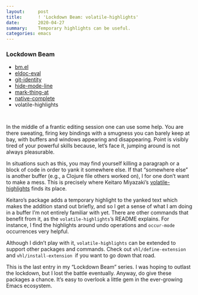 ```yaml
---
layout:     post
title:      ! 'Lockdown Beam: volatile-highlights'
date:       2020-04-27
summary:    Temporary highlights can be useful.
categories: emacs
---
```


<div style="padding-bottom: 15px">
  <div class="box">
    <h3>Lockdown Beam</h3>
    <ul>
      <li>
        <a href="https://www.manueluberti.eu/emacs/2020/03/19/lockdown-beam-bm/">
          bm.el
        </a>
      </li>
      <li>
        <a href="https://www.manueluberti.eu/emacs/2020/03/23/lockdown-beam-eldoc-eval/">
          eldoc-eval
        </a>
      </li>
      <li>
        <a href="https://www.manueluberti.eu/emacs/2020/03/30/lockdown-beam-git-identity/">
          git-identity
        </a>
      </li>
      <li>
        <a href="https://www.manueluberti.eu/emacs/2020/04/06/lockdown-beam-hide-mode-line/">
          hide-mode-line
        </a>
      </li>
      <li>
        <a href="https://www.manueluberti.eu/emacs/2020/04/13/lockdown-beam-mark-thing-at/">
          mark-thing-at
        </a>
      </li>
      <li>
        <a href="https://www.manueluberti.eu/emacs/2020/04/20/lockdown-beam-native-complete/">
          native-complete
        </a>
      </li>
      <li>
          volatile-highlights
      </li>
    </ul>
  </div>
</div>

In the middle of a frantic editing session one can use some help. You are there
sweating, firing key bindings with a smugness you can barely keep at bay, with
buffers and windows appearing and disappearing. Point is visibly tired of your
powerful skills because, let’s face it, jumping around is not always
pleasurable.

In situations such as this, you may find yourself killing a paragraph or a block
of code in order to yank it somewhere else. If that “somewhere else” is another
buffer (e.g., a Clojure file others worked on), I for one don’t want to make a
mess. This is precisely where Keitaro Miyazaki’s [volatile-highlights](https://github.com/k-talo/volatile-highlights.el) finds its
place.

Keitaro’s package adds a temporary highlight to the yanked text which makes the
addition stand out briefly, and so I get a sense of what I am doing in a buffer
I’m not entirely familiar with yet. There are other commands that benefit from
it, as the `volatile-highlights`’s README explains. For instance, I find the
highlights around undo operations and `occur-mode` occurrences very helpful.

Although I didn’t play with it, `volatile-highlights` can be extended to support
other packages and commands. Check out `vhl/define-extension` and
`vhl/install-extension `if you want to go down that road.

This is the last entry in my “Lockdown Beam” series. I was hoping to outlast the
lockdown, but I lost the battle eventually. Anyway, do give these packages a
chance. It’s easy to overlook a little gem in the ever-growing Emacs ecosystem.

